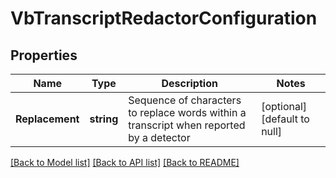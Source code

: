 # VbTranscriptRedactorConfiguration

## Properties
Name | Type | Description | Notes
------------ | ------------- | ------------- | -------------
**Replacement** | **string** | Sequence of characters to replace words within a transcript when reported by a detector | [optional] [default to null]

[[Back to Model list]](../README.md#documentation-for-models) [[Back to API list]](../README.md#documentation-for-api-endpoints) [[Back to README]](../README.md)


